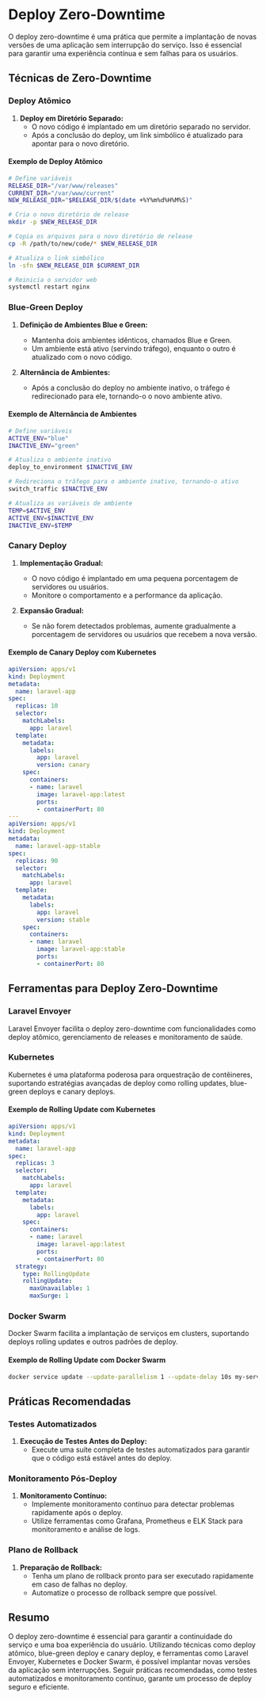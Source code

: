 # Deploy Zero-Downtime

O deploy zero-downtime é uma prática que permite a implantação de novas versões de uma aplicação sem interrupção do serviço. Isso é essencial para garantir uma experiência contínua e sem falhas para os usuários.

## Técnicas de Zero-Downtime

### Deploy Atômico

1. **Deploy em Diretório Separado:**
   - O novo código é implantado em um diretório separado no servidor.
   - Após a conclusão do deploy, um link simbólico é atualizado para apontar para o novo diretório.

#### Exemplo de Deploy Atômico

```bash
# Define variáveis
RELEASE_DIR="/var/www/releases"
CURRENT_DIR="/var/www/current"
NEW_RELEASE_DIR="$RELEASE_DIR/$(date +%Y%m%d%H%M%S)"

# Cria o novo diretório de release
mkdir -p $NEW_RELEASE_DIR

# Copia os arquivos para o novo diretório de release
cp -R /path/to/new/code/* $NEW_RELEASE_DIR

# Atualiza o link simbólico
ln -sfn $NEW_RELEASE_DIR $CURRENT_DIR

# Reinicia o servidor web
systemctl restart nginx
```

### Blue-Green Deploy

1. **Definição de Ambientes Blue e Green:**
   - Mantenha dois ambientes idênticos, chamados Blue e Green.
   - Um ambiente está ativo (servindo tráfego), enquanto o outro é atualizado com o novo código.

2. **Alternância de Ambientes:**
   - Após a conclusão do deploy no ambiente inativo, o tráfego é redirecionado para ele, tornando-o o novo ambiente ativo.

#### Exemplo de Alternância de Ambientes

```bash
# Define variáveis
ACTIVE_ENV="blue"
INACTIVE_ENV="green"

# Atualiza o ambiente inativo
deploy_to_environment $INACTIVE_ENV

# Redireciona o tráfego para o ambiente inativo, tornando-o ativo
switch_traffic $INACTIVE_ENV

# Atualiza as variáveis de ambiente
TEMP=$ACTIVE_ENV
ACTIVE_ENV=$INACTIVE_ENV
INACTIVE_ENV=$TEMP
```

### Canary Deploy

1. **Implementação Gradual:**
   - O novo código é implantado em uma pequena porcentagem de servidores ou usuários.
   - Monitore o comportamento e a performance da aplicação.

2. **Expansão Gradual:**
   - Se não forem detectados problemas, aumente gradualmente a porcentagem de servidores ou usuários que recebem a nova versão.

#### Exemplo de Canary Deploy com Kubernetes

```yaml
apiVersion: apps/v1
kind: Deployment
metadata:
  name: laravel-app
spec:
  replicas: 10
  selector:
    matchLabels:
      app: laravel
  template:
    metadata:
      labels:
        app: laravel
        version: canary
    spec:
      containers:
      - name: laravel
        image: laravel-app:latest
        ports:
        - containerPort: 80
---
apiVersion: apps/v1
kind: Deployment
metadata:
  name: laravel-app-stable
spec:
  replicas: 90
  selector:
    matchLabels:
      app: laravel
  template:
    metadata:
      labels:
        app: laravel
        version: stable
    spec:
      containers:
      - name: laravel
        image: laravel-app:stable
        ports:
        - containerPort: 80
```

## Ferramentas para Deploy Zero-Downtime

### Laravel Envoyer

Laravel Envoyer facilita o deploy zero-downtime com funcionalidades como deploy atômico, gerenciamento de releases e monitoramento de saúde.

### Kubernetes

Kubernetes é uma plataforma poderosa para orquestração de contêineres, suportando estratégias avançadas de deploy como rolling updates, blue-green deploys e canary deploys.

#### Exemplo de Rolling Update com Kubernetes

```yaml
apiVersion: apps/v1
kind: Deployment
metadata:
  name: laravel-app
spec:
  replicas: 3
  selector:
    matchLabels:
      app: laravel
  template:
    metadata:
      labels:
        app: laravel
    spec:
      containers:
      - name: laravel
        image: laravel-app:latest
        ports:
        - containerPort: 80
  strategy:
    type: RollingUpdate
    rollingUpdate:
      maxUnavailable: 1
      maxSurge: 1
```

### Docker Swarm

Docker Swarm facilita a implantação de serviços em clusters, suportando deploys rolling updates e outros padrões de deploy.

#### Exemplo de Rolling Update com Docker Swarm

```bash
docker service update --update-parallelism 1 --update-delay 10s my-service
```

## Práticas Recomendadas

### Testes Automatizados

1. **Execução de Testes Antes do Deploy:**
   - Execute uma suíte completa de testes automatizados para garantir que o código está estável antes do deploy.

### Monitoramento Pós-Deploy

1. **Monitoramento Contínuo:**
   - Implemente monitoramento contínuo para detectar problemas rapidamente após o deploy.
   - Utilize ferramentas como Grafana, Prometheus e ELK Stack para monitoramento e análise de logs.

### Plano de Rollback

1. **Preparação de Rollback:**
   - Tenha um plano de rollback pronto para ser executado rapidamente em caso de falhas no deploy.
   - Automatize o processo de rollback sempre que possível.

## Resumo

O deploy zero-downtime é essencial para garantir a continuidade do serviço e uma boa experiência do usuário. Utilizando técnicas como deploy atômico, blue-green deploy e canary deploy, e ferramentas como Laravel Envoyer, Kubernetes e Docker Swarm, é possível implantar novas versões da aplicação sem interrupções. Seguir práticas recomendadas, como testes automatizados e monitoramento contínuo, garante um processo de deploy seguro e eficiente.
